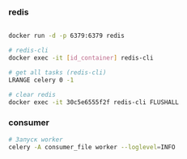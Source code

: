 
### redis 

```bash 

docker run -d -p 6379:6379 redis

# redis-cli 
docker exec -it [id_container] redis-cli 

# get all tasks (redis-cli)
LRANGE celery 0 -1

# clear redis
docker exec -it 30c5e6555f2f redis-cli FLUSHALL

```

### consumer 

```bash 
# Запуск worker
celery -A consumer_file worker --loglevel=INFO

```

